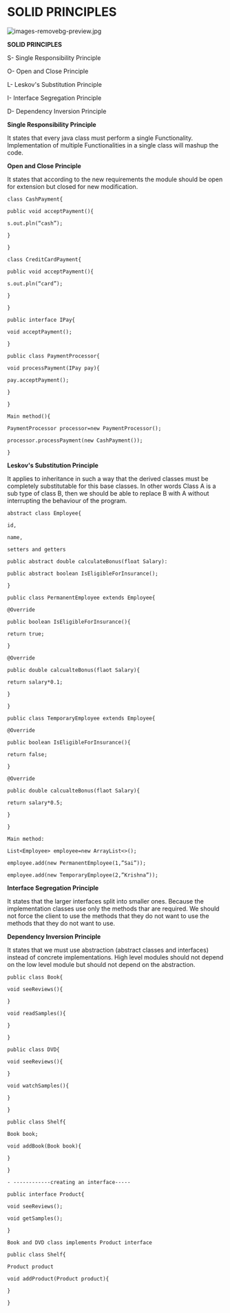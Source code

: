 # SOLID PRINCIPLES
![images-removebg-preview.jpg](images-removebg-preview.jpg)

**SOLID PRINCIPLES**

S- Single Responsibility Principle

O- Open and Close Principle

L- Leskov's Substitution Principle

I- Interface Segregation Principle

D- Dependency Inversion Principle

**Single Responsibility Principle**

It states that every java class must perform a single Functionality. Implementation of multiple Functionalities in a single class will mashup the code.

**Open and Close Principle**

It states that according to the new requirements the module should be open for extension but closed for new modification.

    class CashPayment{

    public void acceptPayment(){

    s.out.pln(“cash”);

    }

    }

    class CreditCardPayment{

    public void acceptPayment(){

    s.out.pln(“card”);

    }

    }

    public interface IPay{

    void acceptPayment();

    }

    public class PaymentProcessor{

    void processPayment(IPay pay){

    pay.acceptPayment();

    }

    }

    Main method(){

    PaymentProcessor processor=new PaymentProcessor();

    processor.processPayment(new CashPayment());

    }

**Leskov's Substitution Principle**

It applies to inheritance in such a way that the derived classes must be completely substitutable for this base classes. In other words Class A is a sub type of class B, then we should be able to replace B with A without interrupting the behaviour of the program.

    abstract class Employee{

    id,

    name,

    setters and getters

    public abstract double calculateBonus(float Salary):

    public abstract boolean IsEligibleForInsurance();

    }

    public class PermanentEmployee extends Employee{

    @Override

    public boolean IsEligibleForInsurance(){

    return true;

    }

    @Override

    public double calcualteBonus(flaot Salary){

    return salary*0.1;

    }

    }

    public class TemporaryEmployee extends Employee{

    @Override

    public boolean IsEligibleForInsurance(){

    return false;

    }

    @Override

    public double calcualteBonus(flaot Salary){

    return salary*0.5;

    }

    }

    Main method:

    List<Employee> employee=new ArrayList<>();

    employee.add(new PermanentEmployee(1,”Sai”));

    employee.add(new TemporaryEmployee(2,”Krishna”));

**Interface Segregation Principle**

It states that the larger interfaces split into smaller ones. Because the implementation classes use only the methods thar are required. We should not force the client to use the methods that they do not want to use the methods that they do not want to use.

**Dependency Inversion Principle**

It states that we must use abstraction (abstract classes and interfaces) instead of concrete implementations. High level modules should not depend on the low level module but should not depend on the abstraction.

    public class Book{

    void seeReviews(){

    }

    void readSamples(){

    }

    }

    public class DVD{

    void seeReviews(){

    }

    void watchSamples(){

    }

    }

    public class Shelf{

    Book book;

    void addBook(Book book){

    }

    }

    - ------------creating an interface-----

    public interface Product{

    void seeReviews();

    void getSamples();

    }

    Book and DVD class implements Product interface

    public class Shelf{

    Product product

    void addProduct(Product product){

    }

    }